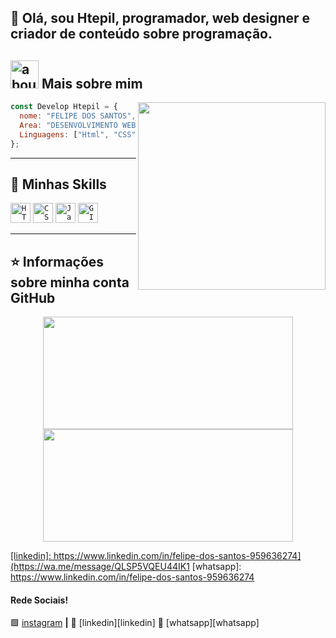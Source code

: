 


## 👋 Olá, sou Htepil, programador, web designer e criador de conteúdo sobre programação. 

## <img width="45" alt="about" src="https://raw.github.com/elizarov/elizarov/master/about.png"> Mais sobre mim

<img align="right" width="300" src="https://i2.wp.com/allhtaccess.info/wp-content/uploads/2018/03/programming.gif?fit=1281%2C716&ssl=1" />

```JavaScript
const Develop Htepil = {
  nome: "FELIPE DOS SANTOS",
  Area: "DESENVOLVIMENTO WEB", "WEB DESIGNER", "SERVIÇOS WEB",
  Linguagens: ["Html", "CSS", "JavaScript"],
};
```

----

## 🚀 Minhas Skills

<code><img height="32" src="https://img.shields.io/badge/HTML5-E34F26?style=for-the-badge&logo=html5&logoColor=white" alt="HTML"/></code></code>
<code><img height="32" src="https://img.shields.io/badge/CSS3-1572B6?style=for-the-badge&logo=css3&logoColor=white" alt="CSS"/></code>
<code><img height="32" src="https://img.shields.io/badge/JavaScript-323330?style=for-the-badge&logo=javascript&logoColor=F7DF1E" alt="Javascript"/></code>
<code><img height="32" src="https://img.shields.io/badge/GIT-E44C30?style=for-the-badge&logo=git&logoColor=white" alt="GIT"/></code>

---

## ⭐ Informações sobre minha conta GitHub

<div align="center">
  <a href="https://github.com/develop-htepil">
  <img height="180em" width="400em" src="https://github-readme-stats.vercel.app/api?username=develop-htepil&theme=dracula&show_icons=true"/>

  <img height="180em" width="400em" src="https://github-readme-stats.vercel.app/api/top-langs/?username=develop-htepil&layout=compact&langs_count=7&theme=dracula"/>
</div>
  

[instagram]: https://www.instagram.com/dsantos_felipe
[linkedin]: https://www.linkedin.com/in/felipe-dos-santos-959636274](https://wa.me/message/QLSP5VQEU44IK1
[whatsapp]: https://www.linkedin.com/in/felipe-dos-santos-959636274

#### Rede Sociais!

🟪 [instagram][instagram] **|** 
👔 [linkedin][linkedin]
💬 [whatsapp][whatsapp]
 
